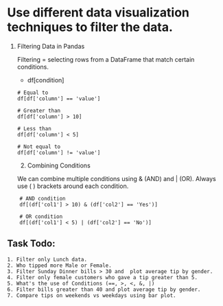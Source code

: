 # Use different data visualization techniques to filter the data.

1. Filtering Data in Pandas

   Filtering = selecting rows from a DataFrame that match certain conditions.

   - df[condition]

   ```
   # Equal to
   df[df['column'] == 'value']

   # Greater than
   df[df['column'] > 10]

   # Less than
   df[df['column'] < 5]

   # Not equal to
   df[df['column'] != 'value']

   ```

   2. Combining Conditions

   We can combine multiple conditions using & (AND) and | (OR).
   Always use ( ) brackets around each condition.

```
    # AND condition
    df[(df['col1'] > 10) & (df['col2'] == 'Yes')]

    # OR condition
    df[(df['col1'] < 5) | (df['col2'] == 'No')]

```

## Task Todo:

    1. Filter only Lunch data.
    2. Who tipped more Male or Female.
    3. Filter Sunday Dinner bills > 30 and  plot average tip by gender.
    4. Filter only female customers who gave a tip greater than 5.
    5. What's the use of Conditions (==, >, <, &, |)
    6. Filter bills greater than 40 and plot average tip by gender.
    7. Compare tips on weekends vs weekdays using bar plot.
